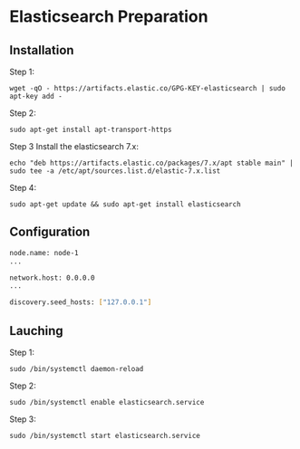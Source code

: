 # Elasticsearch Preparation

## Installation

Step 1:

`wget -qO - https://artifacts.elastic.co/GPG-KEY-elasticsearch | sudo apt-key add -`

Step 2:

`sudo apt-get install apt-transport-https`



Step 3 Install the elasticsearch 7.x:

`echo "deb https://artifacts.elastic.co/packages/7.x/apt stable main" | sudo tee -a /etc/apt/sources.list.d/elastic-7.x.list`

Step 4:

`sudo apt-get update && sudo apt-get install elasticsearch`


## Configuration

```bash
node.name: node-1
...

network.host: 0.0.0.0
...

discovery.seed_hosts: ["127.0.0.1"]

```

## Lauching

Step 1:

`sudo /bin/systemctl daemon-reload`

Step 2:

`sudo /bin/systemctl enable elasticsearch.service`

Step 3:

`sudo /bin/systemctl start elasticsearch.service`



